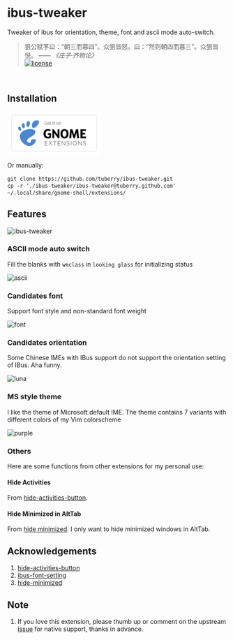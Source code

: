 # ibus-tweaker
Tweaker of ibus for orientation, theme, font and ascii mode auto-switch.
> 狙公赋芧曰：“朝三而暮四”。众狙皆怒。曰：“然则朝四而暮三”。众狙皆悦。 —— *《庄子·齐物论》*<br>
[![license]](/LICENSE)

</br>

## Installation
[<img src="https://raw.githubusercontent.com/andyholmes/gnome-shell-extensions-badge/master/get-it-on-ego.svg?sanitize=true" alt="Get it on GNOME Extensions" height="100" align="middle">][EGO]

Or manually:
```shell
git clone https://github.com/tuberry/ibus-tweaker.git
cp -r './ibus-tweaker/ibus-tweaker@tuberry.github.com' ~/.local/share/gnome-shell/extensions/
```

## Features

![ibus-tweaker](https://user-images.githubusercontent.com/17917040/80307808-01cee280-87fe-11ea-9f44-267bd7a8805f.png)

### ASCII mode auto switch

Fill the blanks with `wmclass` in `looking glass` for initializing status

![ascii](https://user-images.githubusercontent.com/17917040/80308786-70626f00-8803-11ea-8bbc-13d49efe4b4a.png)

### Candidates font
Support font style and non-standard font weight

![font](https://user-images.githubusercontent.com/17917040/80307919-ba952180-87fe-11ea-80dd-661ac9e9a9b8.png)

### Candidates orientation
Some Chinese IMEs with IBus support do not support the orientation setting of IBus. Aha funny.

![luna](https://user-images.githubusercontent.com/17917040/80308136-c46b5480-87ff-11ea-8084-90fa04b132c9.png)

### MS style theme
I like the theme of Microsoft default IME. The theme contains 7 variants with different colors of my Vim colorscheme

![purple](https://user-images.githubusercontent.com/17917040/80308280-a6eaba80-8800-11ea-8b9a-c393dfdcdd44.png)

### Others
Here are some functions from other extensions for my personal use:
#### Hide Activities
From [hide-activities-button](https://extensions.gnome.org/extension/1128/hide-activities-button/).

#### Hide Minimized in AltTab
From [hide minimized](https://extensions.gnome.org/extension/2639/hide-minimized/). I only want to hide minimized windows in AltTab.

## Acknowledgements

1. [hide-activities-button](https://extensions.gnome.org/extension/1128/hide-activities-button/)
2. [ibus-font-setting](https://extensions.gnome.org/extension/1121/ibus-font-setting/)
3. [hide-minimized](https://extensions.gnome.org/extension/2639/hide-minimized/)

## Note
1. If you love this extension, please thumb up or comment on the upstream [issue](https://github.com/ibus/ibus/issues/1679) for native support, thanks in advance.

[EGO]:https://extensions.gnome.org/extension/2820/ibus-tweaker/
[license]:https://img.shields.io/badge/license-GPLv3-green.svg
